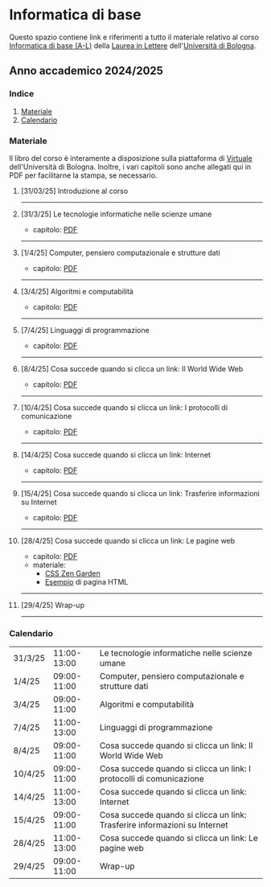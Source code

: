 # Informatica di base

Questo spazio contiene link e riferimenti a tutto il materiale relativo al corso [Informatica di base (A-L)](https://www.unibo.it/it/didattica/insegnamenti/insegnamento/2024/458983) della [Laurea in Lettere](https://corsi.unibo.it/laurea/lettere) dell'[Università di Bologna](http://www.unibo.it).


## Anno accademico 2024/2025

### Indice

1. [Materiale](#materiale)
2. [Calendario](#calendario)

### Materiale

Il libro del corso è interamente a disposizione sulla piattaforma di [Virtuale](https://virtuale.unibo.it) dell'Università di Bologna. Inoltre, i vari capitoli sono anche allegati qui in PDF per facilitarne la stampa, se necessario.

1. [31/03/25] Introduzione al corso
   <hr />

2. [31/3/25] Le tecnologie informatiche nelle scienze umane
   * capitolo: [PDF](https://basic-inf.github.io/2023-2024/chapters/09.pdf)
    <hr />
   
3. [1/4/25] Computer, pensiero computazionale e strutture dati
   * capitolo: [PDF](https://basic-inf.github.io/2023-2024/chapters/01.pdf)
   <hr />

4. [3/4/25] Algoritmi e computabilità
   * capitolo: [PDF](https://basic-inf.github.io/2023-2024/chapters/02.pdf)
   <hr />

5. [7/4/25] Linguaggi di programmazione
   * capitolo: [PDF](https://basic-inf.github.io/2023-2024/chapters/03.pdf)
   <hr />

6. [8/4/25] Cosa succede quando si clicca un link: Il World Wide Web
   * capitolo: [PDF](https://basic-inf.github.io/2023-2024/chapters/04.pdf)
   <hr />

7. [10/4/25] Cosa succede quando si clicca un link: I protocolli di comunicazione
   * capitolo: [PDF](https://basic-inf.github.io/2023-2024/chapters/05.pdf)
   <hr />

8. [14/4/25] Cosa succede quando si clicca un link: Internet
   * capitolo: [PDF](https://basic-inf.github.io/2023-2024/chapters/06.pdf)
   <hr />

9. [15/4/25] Cosa succede quando si clicca un link: Trasferire informazioni su Internet
   * capitolo: [PDF](https://basic-inf.github.io/2023-2024/chapters/07.pdf)
   <hr />

10. [28/4/25] Cosa succede quando si clicca un link: Le pagine web
    * capitolo: [PDF](https://basic-inf.github.io/2023-2024/chapters/08.pdf)
    * materiale:
      * [CSS Zen Garden](http://www.csszengarden.com/)
      * [Esempio](https://basic-inf.github.io/2023-2024/material/example.html) di pagina HTML
    <hr />

11. [29/4/25] Wrap-up
    <hr />


### Calendario

<table>
  <tr><td>31/3/25</td><td>11:00-13:00</td><td>Le tecnologie informatiche nelle scienze umane</td></tr>
  <tr><td>1/4/25</td><td>09:00-11:00</td><td>Computer, pensiero computazionale e strutture dati</td></tr>
  <tr><td>3/4/25</td><td>09:00-11:00</td><td>Algoritmi e computabilità</td></tr>
  <tr><td>7/4/25</td><td>11:00-13:00</td><td>Linguaggi di programmazione</td></tr>
  <tr><td>8/4/25</td><td>09:00-11:00</td><td>Cosa succede quando si clicca un link: Il World Wide Web</td></tr>
  <tr><td>10/4/25</td><td>09:00-11:00</td><td>Cosa succede quando si clicca un link: I protocolli di comunicazione</td></tr>
  <tr><td>14/4/25</td><td>11:00-13:00</td><td>Cosa succede quando si clicca un link: Internet</td></tr>
  <tr><td>15/4/25</td><td>09:00-11:00</td><td>Cosa succede quando si clicca un link: Trasferire informazioni su Internet</td></tr>
  <tr><td>28/4/25</td><td>11:00-13:00</td><td>Cosa succede quando si clicca un link: Le pagine web</td></tr>
  <tr><td>29/4/25</td><td>09:00-11:00</td><td>Wrap-up</td></tr>
</table>
    
